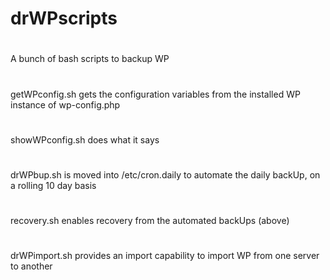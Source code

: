 # drWPscripts
#
A bunch of bash scripts to backup WP
#
getWPconfig.sh gets the configuration variables from the installed WP instance of wp-config.php
#
showWPconfig.sh does what it says
#
drWPbup.sh is moved into /etc/cron.daily to automate the daily backUp, on a rolling 10 day basis
#
recovery.sh enables recovery from the automated backUps (above)
#
drWPimport.sh provides an import capability to import WP from one server to another
